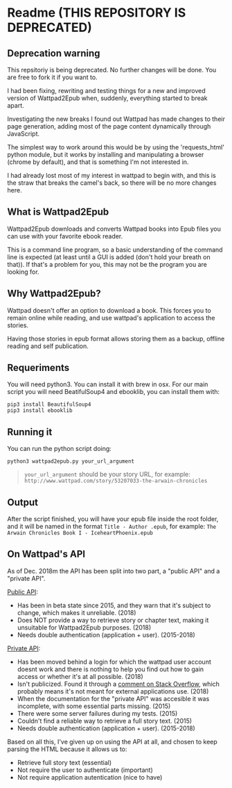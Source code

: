 # Readme (THIS REPOSITORY IS DEPRECATED)

## Deprecation warning

This repsitoriy is being deprecated. No further changes will be done. You are
free to fork it if you want to.

I had been fixing, rewriting and testing things for a new and improved version
of Wattpad2Epub when, suddenly, everything started to break apart.

Investigating the new breaks I found out Wattpad has made changes to their page
generation, adding most of the page content dynamically through JavaScript.

The simplest way to work around this would be by using the 'requests_html' python
module, but it works by installing and manipulating a browser (chrome by
default), and that is something I'm not interested in.

I had already lost most of my interest in wattpad to begin with, and this is
the straw that breaks the camel's back, so there will be no more changes here.

## What is Wattpad2Epub

Wattpad2Epub downloads and converts Wattpad books into Epub files you can use
with your favorite ebook reader.

This is a command line program, so a basic understanding of the command line is
expected (at least until a GUI is added (don't hold your breath on that)). If that's
a problem for you, this may not be the program you are looking for.

## Why Wattpad2Epub?

Wattpad doesn't offer an option to download a book. This forces you to remain
online while reading, and use wattpad's application to access the stories.

Having those stories in epub format allows storing them as a backup, offline
reading and self publication.

## Requeriments

You will need python3. You can install it with brew in osx.
For our main script you will need BeatifulSoup4 and ebooklib,
you can install them with:

```console
pip3 install BeautifulSoup4
pip3 install ebooklib
```

## Running it

You can run the python script doing:

```console
python3 wattpad2epub.py your_url_argument
```

> `your_url_argument` should be your story URL, for example: `http://www.wattpad.com/story/53207033-the-arwain-chronicles`

## Output

After the script finished, you will have your epub file inside the root folder, and
it will be named in the format `Title - Author .epub`, for example:
`The Arwain Chronicles Book I - IceheartPhoenix.epub`

## On Wattpad's API

As of Dec. 2018m the API has been split into two part, a "public API" and a
"private API".

[Public API](https://www.wattpad.com/developer/docs/api):

- Has been in beta state since 2015, and they warn that it's subject to
  change, which makes it unreliable. (2018)
- Does NOT provide a way to retrieve story or chapter text, making it
  unsuitable for Wattpad2Epub purposes. (2018)
- Needs double authentication (application + user). (2015-2018)

[Private API](http://developer.wattpad.com/docs/api):

- Has been moved behind a login for which the wattpad user account doesnt
  work and there is nothing to help you find out how to gain access or
  whether it's at all possible. (2018)
- Isn't publicized. Found it through a
  [comment on Stack Overflow](https://stackoverflow.com/questions/27070973/does-wattpad-have-an-api),
  which probably means it's not meant for external applications use. (2018)
- When the documentation for the "private API" was accesible it was
  incomplete, with some essential parts missing. (2015)
- There were some server failures during my tests. (2015)
- Couldn't find a reliable way to retrieve a full story text. (2015)
- Needs double authentication (application + user). (2015-2018)

Based on all this, I've given up on using the API at all, and chosen to keep
parsing the HTML because it allows us to:

  - Retrieve full story text (essential)
  - Not require the user to authenticate (important)
  - Not require application autentication (nice to have)

